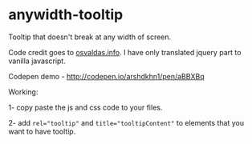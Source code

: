 # anywidth-tooltip
Tooltip that doesn't break at any width of screen.

Code credit goes to [osvaldas.info](https://osvaldas.info/elegant-css-and-jquery-tooltip-responsive-mobile-friendly/). I have only translated jquery part to vanilla javascript.

Codepen demo - http://codepen.io/arshdkhn1/pen/aBBXBq

Working:

1- copy paste the js and css code to your files.

2- add `rel="tooltip"` and `title="tooltipContent"` to elements that you want to have tooltip.
